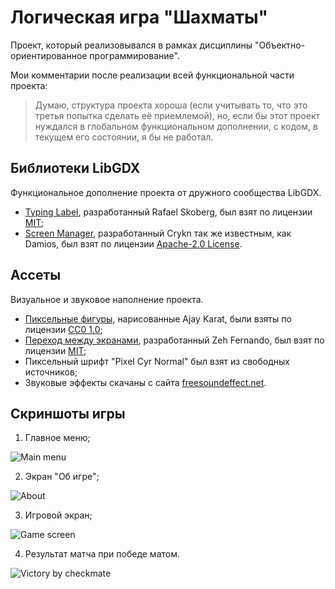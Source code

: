 # Логическая игра "Шахматы"
Проект, который реализовывался в рамках дисциплины "Объектно-ориентированное программирование".

Мои комментарии после реализации всей функциональной части проекта:
> Думаю, структура проекта хороша (если учитывать то, что это третья попытка сделать её приемлемой), но, если бы 
> этот проект нуждался в глобальном функциональном дополнении, с кодом, в текущем его состоянии, я бы не работал.

## Библиотеки LibGDX
Функциональное дополнение проекта от дружного сообщества LibGDX.
* [Typing Label][TL], разработанный Rafael Skoberg, был взят по лицензии [MIT];
* [Screen Manager][SM], разработанный Crykn так же известным, как Damios, был взят по лицензии [Apache-2.0 License][A20L].

## Ассеты
Визуальное и звуковое наполнение проекта.
* [Пиксельные фигуры][PP], нарисованные Ajay Karat, были взяты по лицензии [CC0 1.0][CC010];
* [Переход между экранами][GLT], разработанный Zeh Fernando, был взят по лицензии [MIT];
* Пиксельный шрифт "Pixel Cyr Normal" был взят из свободных источников;
* Звуковые эффекты скачаны с сайта [freesoundeffect.net][FSE].

## Скриншоты игры
  1. Главное меню;

![Main menu](https://i.ibb.co/YcmjXxQ/main-menu.png)

  2. Экран "Об игре";

![About](https://i.ibb.co/2ZbxFQg/about.png)

  3. Игровой экран;

![Game screen](https://i.ibb.co/x7bh7rp/game-screen.png)

  4. Результат матча при победе матом.

![Victory by checkmate](https://i.ibb.co/CzGQycn/victory-by-checkmate.png)

[//]: # (Ссылки на материалы для подробного ознакомления)

  [TL]: <https://github.com/rafaskb/typing-label>
  [MIT]: <https://opensource.org/licenses/MIT>
  [SM]: <https://github.com/crykn/libgdx-screenmanager>
  [A20L]: <https://www.apache.org/licenses/LICENSE-2.0>
  
  [PP]: <http://devilswork.shop/>
  [CC010]: <https://creativecommons.org/publicdomain/zero/1.0/>
  [GLT]: <https://github.com/gl-transitions/gl-transitions/blob/master/transitions/DoomScreenTransition.glsl>
  [FSE]: <http://freesoundeffect.net/>
